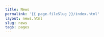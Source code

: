 ```yaml
---
title: News
permalink: '{{ page.fileSlug }}/index.html'
layout: news.html
slug: news
tags: pages
---
```



